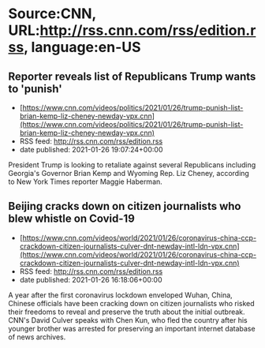 # Source:CNN, URL:http://rss.cnn.com/rss/edition.rss, language:en-US

## Reporter reveals list of Republicans Trump wants to 'punish'
 - [https://www.cnn.com/videos/politics/2021/01/26/trump-punish-list-brian-kemp-liz-cheney-newday-vpx.cnn](https://www.cnn.com/videos/politics/2021/01/26/trump-punish-list-brian-kemp-liz-cheney-newday-vpx.cnn)
 - RSS feed: http://rss.cnn.com/rss/edition.rss
 - date published: 2021-01-26 19:07:24+00:00

President Trump is looking to retaliate against several Republicans including Georgia's Governor Brian Kemp and Wyoming Rep. Liz Cheney, according to New York Times reporter Maggie Haberman.

## Beijing cracks down on citizen journalists who blew whistle on Covid-19
 - [https://www.cnn.com/videos/world/2021/01/26/coronavirus-china-ccp-crackdown-citizen-journalists-culver-dnt-newday-intl-ldn-vpx.cnn](https://www.cnn.com/videos/world/2021/01/26/coronavirus-china-ccp-crackdown-citizen-journalists-culver-dnt-newday-intl-ldn-vpx.cnn)
 - RSS feed: http://rss.cnn.com/rss/edition.rss
 - date published: 2021-01-26 16:18:06+00:00

A year after the first coronavirus lockdown enveloped Wuhan, China, Chinese officials have been cracking down on citizen journalists who risked their freedoms to reveal and preserve the truth about the initial outbreak. CNN's David Culver speaks with Chen Kun, who fled the country after his younger brother was arrested for preserving an important internet database of news archives.

